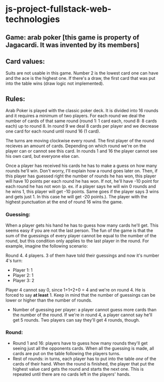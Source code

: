 # js-project-fullstack-web-technologies

## Game: arab poker [this game is property of Jagacardi. It was invented by its members]

## Card values:

Suits are not usable in this game. Number 2 is the lowest card one can have and the ace is the highest one. If there's a draw, the first card that was put into the table wins (draw logic not implemented).

## Rules:

Arab Poker is played with the classic poker deck. It is divided into 16 rounds and it requires a minimum of two players. For each round we deal the number of cards of that same round (round 1: 1 card each, round 8: 8 cards each) up to round 8. In round 9 we deal 8 cards per player and we decrease one card for each round until round 16 (1 card).

The turns are moving clockwise every round. The first player of the round recieves an amount of cards. Depending on which round we're on the player can or cannot see this card. In rounds 1 and 16 the player cannot see his own card, but everyone else can.

Once a player has received his cards he has to make a guess on how many rounds he'll win. Don't worry, I'll explain how a round goes later on. Then, if this player has guessed right the number of rounds he has won, this player will have 10 points per each round he has won. If not, he'll have -10 point for each round he has not won (p. ex. if a player says he will win 0 rounds and he wins 1, this player will get -10 points. Same goes if the player says 3 wins and gets just 1. In this case he will get -20 points.). The player with the highest punctuation at the end of round 16 wins the game.

### Guessing:

When a player gets his hand he has to guess how many cards he'll get. This seems easy if you are not the last person. The fun of the game is that the sum of the guessings of every player cannot be equal to the number of the round, but this condition only applies to the last player in the round. For example, imagine the following scenario:

Round 4. 4 players. 3 of them have told their guessings and now it's number 4's turn:

- Player 1: 1
- Player 2: 1
- Player 3: 2

Player 4 cannot say 0, since 1+1+2+0 = 4 and we're on round 4. He is forced to say **at least** 1. Keep in mind that the number of guessings can be lower or higher than the number of rounds.

- Number of guessing per player: a player cannot guess more cards than the number of the round. If we're in round 4, a player cannot say he'll get 5 rounds. Two players can say they'll get 4 rounds, though.

### Round:

- Round 1 and 16: players have to guess how many rounds they'll get seeing just all the opponents cards. When all the guessing is made, all cards are put on the table following the players turns.
- Rest of rounds: in turns, each player has to put into the table *one* of the cards of their hand. When the round is finished, the player that put the highest value card gets the round and starts the next one. This is repeated until there are no cards left in the players' hands.
